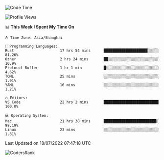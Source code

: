 <!--START_SECTION:waka-->
![Code Time](http://img.shields.io/badge/Code%20Time-1%2C507%20hrs%2025%20mins-blue)

![Profile Views](http://img.shields.io/badge/Profile%20Views-17-blue)

📊 **This Week I Spent My Time On** 

```text
⌚︎ Time Zone: Asia/Shanghai

💬 Programming Languages: 
Rust                     17 hrs 54 mins      ████████████████████░░░░░   81.26% 
Other                    2 hrs 24 mins       ██░░░░░░░░░░░░░░░░░░░░░░░   10.9% 
Protocol Buffer          1 hr 1 min          █░░░░░░░░░░░░░░░░░░░░░░░░   4.62% 
TOML                     25 mins             ░░░░░░░░░░░░░░░░░░░░░░░░░   1.91% 
YAML                     16 mins             ░░░░░░░░░░░░░░░░░░░░░░░░░   1.21%

🔥 Editors: 
VS Code                  22 hrs 2 mins       █████████████████████████   100.0%

💻 Operating System: 
Mac                      21 hrs 38 mins      ████████████████████████░   98.19% 
Linux                    23 mins             ░░░░░░░░░░░░░░░░░░░░░░░░░   1.81%

```


 Last Updated on 18/07/2022 07:47:18 UTC
<!--END_SECTION:waka-->

![CodersRank](https://cr-skills-chart-widget.azurewebsites.net/api/api?username=BugenZhao&padding=16&tooltip=true&branding=false&sort-by-score=true&skills=Rust%2C%20Swift%2C%20C%2C%20TypeScript%2C%20Java%2C%20Go%2C%20Dart%2C%20C%2B%2B%2C%20Python%2C%20Assembly%2C%20Shell%2C%20Kotlin)
